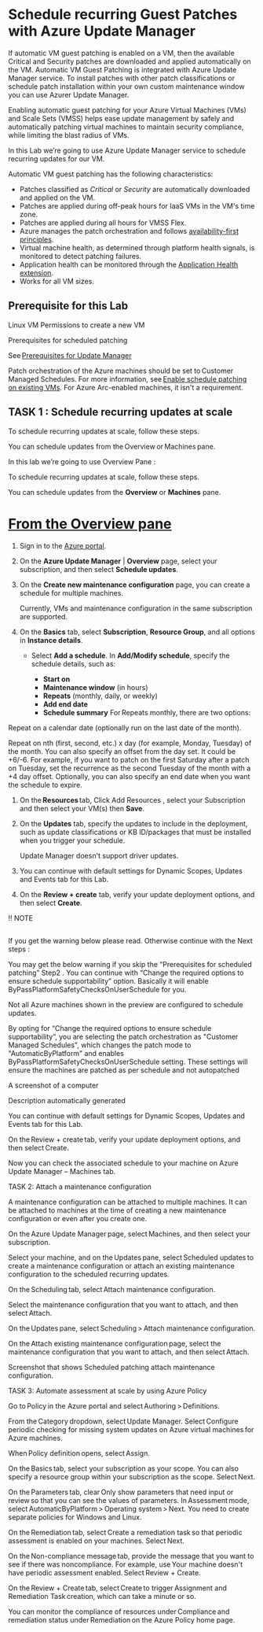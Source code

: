 # Schedule recurring Guest Patches with Azure Update Manager

If automatic VM guest patching is enabled on a VM, then the available Critical and Security patches are downloaded and applied automatically on the VM. Automatic VM Guest Patching is integrated with Azure Update Manager service.
To install patches with other patch classifications or schedule patch installation within your own custom maintenance window you can use Azurer Update Manager. 

Enabling automatic guest patching for your Azure Virtual Machines (VMs) and Scale Sets (VMSS) helps ease update management by safely and automatically patching virtual machines to maintain security compliance, while limiting the blast radius of VMs. 

In this Lab we’re going to use Azure Update Manager service to schedule recurring updates for our VM.  

Automatic VM guest patching has the following characteristics:
- Patches classified as *Critical* or *Security* are automatically downloaded and applied on the VM.
- Patches are applied during off-peak hours for IaaS VMs in the VM's time zone.
- Patches are applied during all hours for VMSS Flex.
- Azure manages the patch orchestration and follows [availability-first principles](https://learn.microsoft.com/en-us/azure/virtual-machines/automatic-vm-guest-patching#availability-first-updates).
- Virtual machine health, as determined through platform health signals, is monitored to detect patching failures.
- Application health can be monitored through the [Application Health extension](https://learn.microsoft.com/en-us/azure/virtual-machine-scale-sets/virtual-machine-scale-sets-health-extension?tabs=rest-api).
- Works for all VM sizes.
 

 



 

## Prerequisite for this Lab 

Linux VM
Permissions to create a new VM 

Prerequisites for scheduled patching 

See [Prerequisites for Update Manager](https://learn.microsoft.com/en-us/azure/update-manager/prerequisites) 

Patch orchestration of the Azure machines should be set to Customer Managed Schedules. For more information, see [Enable schedule patching on existing VMs](https://learn.microsoft.com/en-us/azure/update-manager/prerequsite-for-schedule-patching?tabs=new-prereq-portal%2Cauto-portal#enable-schedule-patching-on-azure-vms). For Azure Arc-enabled machines, it isn't a requirement. 

 

## TASK 1 : Schedule recurring updates at scale 

To schedule recurring updates at scale, follow these steps. 

You can schedule updates from the Overview or Machines pane. 

In this lab we’re going to use Overview Pane :  



To schedule recurring updates at scale, follow these steps.

You can schedule updates from the **Overview** or **Machines** pane.

# [From the Overview pane](#tab/schedule-updates-scale-overview)

1. Sign in to the [Azure portal](https://portal.azure.com).

1. On the **Azure Update Manager** | **Overview** page, select your subscription, and then select **Schedule updates**.

1. On the **Create new maintenance configuration** page, you can create a schedule for multiple machines.

	Currently, VMs and maintenance configuration in the same subscription are supported.

1. On the **Basics** tab, select **Subscription**, **Resource Group**, and all options in **Instance details**.
	- Select **Add a schedule**. In **Add/Modify schedule**, specify the schedule details, such as:
	
		- **Start on**
		- **Maintenance window** (in hours)
		- **Repeats** (monthly, daily, or weekly)
		- **Add end date**
		- **Schedule summary**
For Repeats monthly, there are two options: 

Repeat on a calendar date (optionally run on the last date of the month). 

Repeat on nth (first, second, etc.) x day (for example, Monday, Tuesday) of the month. You can also specify an offset from the day set. It could be +6/-6. For example, if you want to patch on the first Saturday after a patch on Tuesday, set the recurrence as the second Tuesday of the month with a +4 day offset. Optionally, you can also specify an end date when you want the schedule to expire. 

1. On the **Resources** tab, Click  Add Resources , select your Subscription and then select your VM(s) then **Save**. 

1. On the **Updates** tab, specify the updates to include in the deployment, such as update classifications or KB ID/packages that must be installed when you trigger your schedule.

	Update Manager doesn't support driver updates.

1. You can continue with default settings for  Dynamic Scopes, Updates and Events tab for this Lab.  

1. On the **Review + create** tab, verify your update deployment options, and then select **Create**.


!! NOTE  

## 

If you get the warning below please read. Otherwise continue with the Next steps :   

You may get the below warning if you skip the  “Prerequisites for scheduled patching” Step2 . You can continue with “Change the required options to ensure schedule supportability” option. Basically it will enable ByPassPlatformSafetyChecksOnUserSchedule for you.  

 

Not all Azure machines shown in the preview are configured to schedule updates. 

By opting for “Change the required options to ensure schedule supportability”, you are selecting the patch orchestration as "Customer Managed Schedules", which changes the patch mode to "AutomaticByPlatform" and enables ByPassPlatformSafetyChecksOnUserSchedule setting. These settings will ensure the machines are patched as per schedule and not autopatched 

A screenshot of a computer

Description automatically generated 

 

 

You can continue with default settings for  Dynamic Scopes, Updates and Events tab for this Lab.  

On the Review + create tab, verify your update deployment options, and then select Create. 

 

Now you can check  the associated schedule to your machine on Azure Update Manager – Machines tab.  

 





TASK 2: Attach a maintenance configuration 

A maintenance configuration can be attached to multiple machines. It can be attached to machines at the time of creating a new maintenance configuration or even after you create one. 

On the Azure Update Manager page, select Machines, and then select your subscription. 

Select your machine, and on the Updates pane, select Scheduled updates to create a maintenance configuration or attach an existing maintenance configuration to the scheduled recurring updates. 

On the Scheduling tab, select Attach maintenance configuration. 

Select the maintenance configuration that you want to attach, and then select Attach. 

On the Updates pane, select Scheduling > Attach maintenance configuration. 

On the Attach existing maintenance configuration page, select the maintenance configuration that you want to attach, and then select Attach. 

 

Screenshot that shows Scheduled patching attach maintenance configuration. 

 

 

TASK 3: Automate assessment at scale by using Azure Policy 

Go to Policy in the Azure portal and select Authoring > Definitions. 

From the Category dropdown, select Update Manager. Select Configure periodic checking for missing system updates on Azure virtual machines for Azure machines. 

When Policy definition opens, select Assign. 

On the Basics tab, select your subscription as your scope. You can also specify a resource group within your subscription as the scope. Select Next. 

On the Parameters tab, clear Only show parameters that need input or review so that you can see the values of parameters. In Assessment mode, select AutomaticByPlatform > Operating system > Next. You need to create separate policies for Windows and Linux. 

On the Remediation tab, select Create a remediation task so that periodic assessment is enabled on your machines. Select Next. 

On the Non-compliance message tab, provide the message that you want to see if there was noncompliance. For example, use Your machine doesn't have periodic assessment enabled. Select Review + Create. 

On the Review + Create tab, select Create to trigger Assignment and Remediation Task creation, which can take a minute or so. 

You can monitor the compliance of resources under Compliance and remediation status under Remediation on the Azure Policy home page. 

 